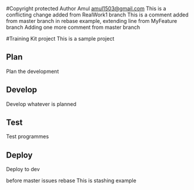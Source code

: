 #Copyright protected
Author Amul amul1503@gmail.com
This is a conflicting change added from RealWork1 branch
This is a comment added from master branch in rebase example, extending line from MyFeature branch
Adding one more comment from master branch

#Training Kit project
This is a sample project

## Plan
Plan the development

## Develop
Develop whatever is planned

## Test
Test programmes

## Deploy
Deploy to dev

before master issues rebase
This is stashing example

